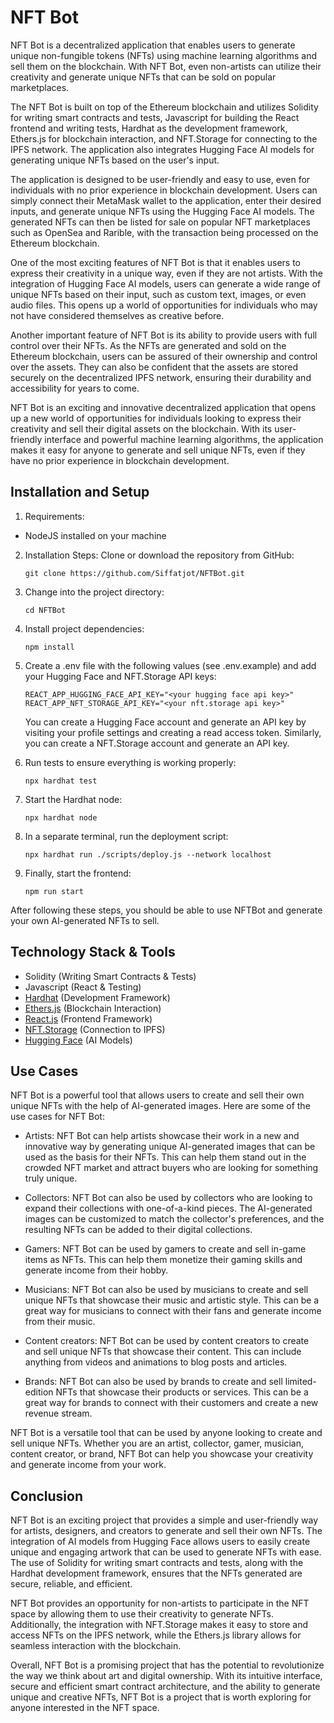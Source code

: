 # NFT Bot

NFT Bot is a decentralized application that enables users to generate unique non-fungible tokens (NFTs) using machine learning algorithms and sell them on the blockchain. With NFT Bot, even non-artists can utilize their creativity and generate unique NFTs that can be sold on popular marketplaces.

The NFT Bot is built on top of the Ethereum blockchain and utilizes Solidity for writing smart contracts and tests, Javascript for building the React frontend and writing tests, Hardhat as the development framework, Ethers.js for blockchain interaction, and NFT.Storage for connecting to the IPFS network. The application also integrates Hugging Face AI models for generating unique NFTs based on the user's input.

The application is designed to be user-friendly and easy to use, even for individuals with no prior experience in blockchain development. Users can simply connect their MetaMask wallet to the application, enter their desired inputs, and generate unique NFTs using the Hugging Face AI models. The generated NFTs can then be listed for sale on popular NFT marketplaces such as OpenSea and Rarible, with the transaction being processed on the Ethereum blockchain.

One of the most exciting features of NFT Bot is that it enables users to express their creativity in a unique way, even if they are not artists. With the integration of Hugging Face AI models, users can generate a wide range of unique NFTs based on their input, such as custom text, images, or even audio files. This opens up a world of opportunities for individuals who may not have considered themselves as creative before.

Another important feature of NFT Bot is its ability to provide users with full control over their NFTs. As the NFTs are generated and sold on the Ethereum blockchain, users can be assured of their ownership and control over the assets. They can also be confident that the assets are stored securely on the decentralized IPFS network, ensuring their durability and accessibility for years to come.

NFT Bot is an exciting and innovative decentralized application that opens up a new world of opportunities for individuals looking to express their creativity and sell their digital assets on the blockchain. With its user-friendly interface and powerful machine learning algorithms, the application makes it easy for anyone to generate and sell unique NFTs, even if they have no prior experience in blockchain development.

## Installation and Setup

1. Requirements:

- NodeJS installed on your machine

2. Installation Steps:
   Clone or download the repository from GitHub:

   ```
   git clone https://github.com/Siffatjot/NFTBot.git
   ```

3. Change into the project directory:

   ```
   cd NFTBot
   ```

4. Install project dependencies:

   ```
   npm install
   ```

5. Create a .env file with the following values (see .env.example) and add your Hugging Face and NFT.Storage API keys:

   ```
   REACT_APP_HUGGING_FACE_API_KEY="<your hugging face api key>"
   REACT_APP_NFT_STORAGE_API_KEY="<your nft.storage api key>"
   ```

   You can create a Hugging Face account and generate an API key by visiting your profile settings and creating a read access token. Similarly, you can create a NFT.Storage account and generate an API key.

6. Run tests to ensure everything is working properly:

   ```
   npx hardhat test
   ```

7. Start the Hardhat node:

   ```
   npx hardhat node
   ```

8. In a separate terminal, run the deployment script:

   ```
   npx hardhat run ./scripts/deploy.js --network localhost
   ```

9. Finally, start the frontend:
   ```
   npm run start
   ```

After following these steps, you should be able to use NFTBot and generate your own AI-generated NFTs to sell.

## Technology Stack & Tools

- Solidity (Writing Smart Contracts & Tests)
- Javascript (React & Testing)
- [Hardhat](https://hardhat.org/) (Development Framework)
- [Ethers.js](https://docs.ethers.io/v5/) (Blockchain Interaction)
- [React.js](https://reactjs.org/) (Frontend Framework)
- [NFT.Storage](https://nft.storage/) (Connection to IPFS)
- [Hugging Face](https://huggingface.co/) (AI Models)

## Use Cases

NFT Bot is a powerful tool that allows users to create and sell their own unique NFTs with the help of AI-generated images. Here are some of the use cases for NFT Bot:

- Artists: NFT Bot can help artists showcase their work in a new and innovative way by generating unique AI-generated images that can be used as the basis for their NFTs. This can help them stand out in the crowded NFT market and attract buyers who are looking for something truly unique.

- Collectors: NFT Bot can also be used by collectors who are looking to expand their collections with one-of-a-kind pieces. The AI-generated images can be customized to match the collector's preferences, and the resulting NFTs can be added to their digital collections.

- Gamers: NFT Bot can be used by gamers to create and sell in-game items as NFTs. This can help them monetize their gaming skills and generate income from their hobby.

- Musicians: NFT Bot can also be used by musicians to create and sell unique NFTs that showcase their music and artistic style. This can be a great way for musicians to connect with their fans and generate income from their music.

- Content creators: NFT Bot can be used by content creators to create and sell unique NFTs that showcase their content. This can include anything from videos and animations to blog posts and articles.

- Brands: NFT Bot can also be used by brands to create and sell limited-edition NFTs that showcase their products or services. This can be a great way for brands to connect with their customers and create a new revenue stream.

NFT Bot is a versatile tool that can be used by anyone looking to create and sell unique NFTs. Whether you are an artist, collector, gamer, musician, content creator, or brand, NFT Bot can help you showcase your creativity and generate income from your work.

## Conclusion

NFT Bot is an exciting project that provides a simple and user-friendly way for artists, designers, and creators to generate and sell their own NFTs. The integration of AI models from Hugging Face allows users to easily create unique and engaging artwork that can be used to generate NFTs with ease. The use of Solidity for writing smart contracts and tests, along with the Hardhat development framework, ensures that the NFTs generated are secure, reliable, and efficient.

NFT Bot provides an opportunity for non-artists to participate in the NFT space by allowing them to use their creativity to generate NFTs. Additionally, the integration with NFT.Storage makes it easy to store and access NFTs on the IPFS network, while the Ethers.js library allows for seamless interaction with the blockchain.

Overall, NFT Bot is a promising project that has the potential to revolutionize the way we think about art and digital ownership. With its intuitive interface, secure and efficient smart contract architecture, and the ability to generate unique and creative NFTs, NFT Bot is a project that is worth exploring for anyone interested in the NFT space.
